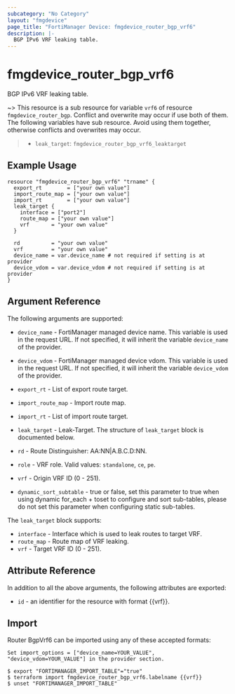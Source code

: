 ```yaml
---
subcategory: "No Category"
layout: "fmgdevice"
page_title: "FortiManager Device: fmgdevice_router_bgp_vrf6"
description: |-
  BGP IPv6 VRF leaking table.
---
```


# fmgdevice_router_bgp_vrf6
BGP IPv6 VRF leaking table.

~> This resource is a sub resource for variable `vrf6` of resource `fmgdevice_router_bgp`. Conflict and overwrite may occur if use both of them.
The following variables have sub resource. Avoid using them together, otherwise conflicts and overwrites may occur.
>- `leak_target`: `fmgdevice_router_bgp_vrf6_leaktarget`



## Example Usage

```hcl
resource "fmgdevice_router_bgp_vrf6" "trname" {
  export_rt        = ["your own value"]
  import_route_map = ["your own value"]
  import_rt        = ["your own value"]
  leak_target {
    interface = ["port2"]
    route_map = ["your own value"]
    vrf       = "your own value"
  }

  rd          = "your own value"
  vrf         = "your own value"
  device_name = var.device_name # not required if setting is at provider
  device_vdom = var.device_vdom # not required if setting is at provider
}
```

## Argument Reference


The following arguments are supported:

* `device_name` - FortiManager managed device name. This variable is used in the request URL. If not specified, it will inherit the variable `device_name` of the provider.
* `device_vdom` - FortiManager managed device vdom. This variable is used in the request URL. If not specified, it will inherit the variable `device_vdom` of the provider.

* `export_rt` - List of export route target.
* `import_route_map` - Import route map.
* `import_rt` - List of import route target.
* `leak_target` - Leak-Target. The structure of `leak_target` block is documented below.
* `rd` - Route Distinguisher: AA:NN|A.B.C.D:NN.
* `role` - VRF role. Valid values: `standalone`, `ce`, `pe`.

* `vrf` - Origin VRF ID (0 - 251).
* `dynamic_sort_subtable` - true or false, set this parameter to true when using dynamic for_each + toset to configure and sort sub-tables, please do not set this parameter when configuring static sub-tables.

The `leak_target` block supports:

* `interface` - Interface which is used to leak routes to target VRF.
* `route_map` - Route map of VRF leaking.
* `vrf` - Target VRF ID (0 - 251).


## Attribute Reference

In addition to all the above arguments, the following attributes are exported:
* `id` - an identifier for the resource with format {{vrf}}.

## Import

Router BgpVrf6 can be imported using any of these accepted formats:
```
Set import_options = ["device_name=YOUR_VALUE", "device_vdom=YOUR_VALUE"] in the provider section.

$ export "FORTIMANAGER_IMPORT_TABLE"="true"
$ terraform import fmgdevice_router_bgp_vrf6.labelname {{vrf}}
$ unset "FORTIMANAGER_IMPORT_TABLE"
```

